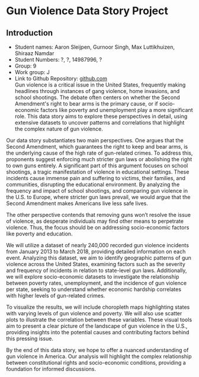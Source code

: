 # Gun Violence Data Story Project
## Introduction
* Student names: Aaron Sleijpen, Gurnoor Singh, Max Luttikhuizen, Shiraaz Namdar
* Student Numbers: ?, ?, 14987996, ?
* Group: 9
* Work group: J
* Link to Github Repository: [github.com](https://github.com/MMLut/InformationVisualisation) \
Gun violence is a critical issue in the United States, frequently making headlines through instances of gang violence, home invasions, and school shootings. The debate often centers on whether the Second Amendment's right to bear arms is the primary cause, or if socio-economic factors like poverty and unemployment play a more significant role. This data story aims to explore these perspectives in detail, using extensive datasets to uncover patterns and correlations that highlight the complex nature of gun violence.

Our data story substantiates two main perspectives. One argues that the Second Amendment, which guarantees the right to keep and bear arms, is the underlying cause of the high rate of gun-related crimes. To address this, proponents suggest enforcing much stricter gun laws or abolishing the right to own guns entirely. A significant part of this argument focuses on school shootings, a tragic manifestation of violence in educational settings. These incidents cause immense pain and suffering to victims, their families, and communities, disrupting the educational environment. By analyzing the frequency and impact of school shootings, and comparing gun violence in the U.S. to Europe, where stricter gun laws prevail, we would argue that the Second Amendment makes Americans live less safe lives.

The other perspective contends that removing guns won’t resolve the issue of violence, as desperate individuals may find other means to perpetrate violence. Thus, the focus should be on addressing socio-economic factors like poverty and education.

We will utilize a dataset of nearly 240,000 recorded gun violence incidents from January 2013 to March 2018, providing detailed information on each event. Analyzing this dataset, we aim to identify geographic patterns of gun violence across the United States, examining factors such as the severity and frequency of incidents in relation to state-level gun laws. Additionally, we will explore socio-economic datasets to investigate the relationship between poverty rates, unemployment, and the incidence of gun violence per state, seeking to understand whether economic hardship correlates with higher levels of gun-related crimes.

To visualize the results, we will include choropleth maps highlighting states with varying levels of gun violence and poverty. We will also use scatter plots to illustrate the correlation between these variables. These visual tools aim to present a clear picture of the landscape of gun violence in the U.S., providing insights into the potential causes and contributing factors behind this pressing issue.

By the end of this data story, we hope to offer a nuanced understanding of gun violence in America. Our analysis will highlight the complex relationship between constitutional rights and socio-economic conditions, providing a foundation for informed discussions.
